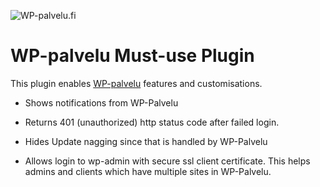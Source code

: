 ![WP-palvelu.fi](https://wp-palvelu.fi/wp-content/uploads/2015/01/wp-palvelu-header.jpg)

# WP-palvelu Must-use Plugin

This plugin enables [WP-palvelu](http://wp-palvelu.fi/) features and customisations.

* Shows notifications from WP-Palvelu
* Returns 401 (unauthorized) http status code after failed login.
* Hides Update nagging since that is handled by WP-Palvelu

* Allows login to wp-admin with secure ssl client certificate. This helps admins and clients which have multiple sites in WP-Palvelu.
